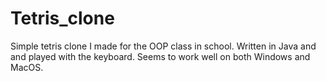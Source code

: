 # Tetris_clone
Simple tetris clone I made for the OOP class in school. Written in Java and and played with the keyboard. Seems to work well on both Windows and MacOS.
